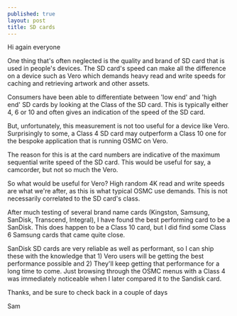 ```yaml
---
published: true
layout: post
title: SD cards
---
```

Hi again everyone

One thing that's often neglected is the quality and brand of SD card that is used in people's devices. The SD card's speed can make all the difference on a device such
as Vero which demands heavy read and write speeds for caching and retrieving artwork and other assets.

Consumers have been able to differentiate between 'low end' and 'high end' SD cards by looking at the Class of the SD card. This is typically either 4, 6 or 10 and often gives
an indication of the speed of the SD card.

But, unfortunately, this measurement is not too useful for a device like Vero. Surprisingly to some, a Class 4 SD card may outperform a Class 10 one for the bespoke application
that is running OSMC on Vero. 

The reason for this is at the card numbers are indicative of the maximum sequential write speed of the SD card. This would be useful for say, a camcorder, but not so much
the Vero. 

So what would be useful for Vero? High random 4K read and write speeds are what we're after, as this is what typical OSMC use demands. This is not necessarily correlated to
the SD card's class.

After much testing of several brand name cards (Kingston, Samsung, SanDisk, Transcend, Integral), I have found the best performing card to be a SanDisk. This does happen to
be a Class 10 card, but I did find some Class 6 Samsung cards that came quite close.

SanDisk SD cards are very reliable as well as performant, so I can ship these with the knowledge that 1) Vero users will be getting the best performance possible and
2) They'll keep getting that performance for a long time to come. Just browsing through the OSMC menus with a Class 4 was immediately noticeable when I later compared it
to the Sandisk card.

Thanks, and be sure to check back in a couple of days

Sam
